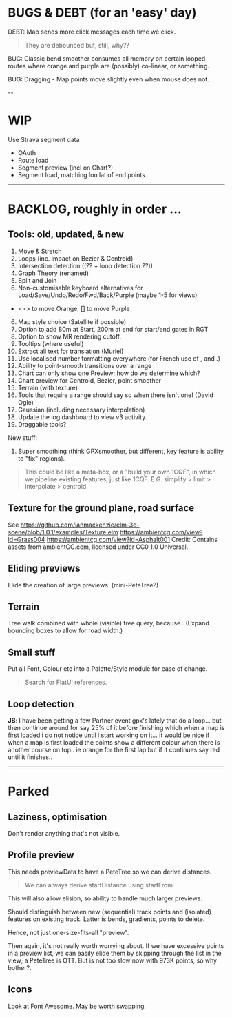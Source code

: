 
# BUGS & DEBT (for an 'easy' day)

DEBT: Map sends more click messages each time we click. 
> They are debounced but, still, why??

BUG: Classic bend smoother consumes all memory on certain looped routes where
     orange and purple are (possibly) co-linear, or something.

BUG: Dragging - Map points move slightly even when mouse does not.

--

# WIP

Use Strava segment data
* OAuth
* Route load
* Segment preview (incl on Chart?)
* Segment load, matching lon lat of end points.

---

# BACKLOG, roughly in order ...

## Tools: old, updated, & new

1. Move & Stretch
2. Loops (inc. impact on Bezier & Centroid)
3. Intersection detection ((?? + loop detection ??))
4. Graph Theory (renamed)
5. Split and Join
6. Non-customisable keyboard alternatives for Load/Save/Undo/Redo/Fwd/Back/Purple (maybe 1-5 for views)
+ <>> to move Orange, [] to move Purple
6. Map style choice (Satellite if possible)
7. Option to add 80m at Start, 200m at end for start/end gates in RGT
8. Option to show MR rendering cutoff.
9. Tooltips (where useful)
10. Extract all text for translation (Muriel)
11. Use localised number formatting everywhere (for French use of , and .)
12. Ability to point-smooth transitions over a range
13. Chart can only show one Preview; how do we determine which?
14. Chart preview for Centroid, Bezier, point smoother
16. Terrain (with texture)
17. Tools that require a range should say so when there isn't one! (David Ogle)
18. Gaussian (including necessary interpolation)
20. Update the log dashboard to view v3 activity.
21. Draggable tools?

New stuff:
1. Super smoothing  (think GPXsmoother, but different, key feature is ability to "fix" regions).
> This could be like a meta-box, or a "build your own 1CQF", in which
> we pipeline existing features, just like 1CQF.
> E.G. simplify > limit > interpolate > centroid.

## Texture for the ground plane, road surface

See https://github.com/ianmackenzie/elm-3d-scene/blob/1.0.1/examples/Texture.elm
https://ambientcg.com/view?id=Grass004
https://ambientcg.com/view?id=Asphalt001
Credit: Contains assets from ambientCG.com, licensed under CC0 1.0 Universal.

## Eliding previews

Elide the creation of large previews. (mini-PeteTree?)

## Terrain

Tree walk combined with whole (visible) tree query, because <track loops>.
(Expand bounding boxes to allow for road width.)

## Small stuff

Put all Font, Colour etc into a Palette/Style module for ease of change.
> Search for FlatUI references.

## Loop detection

**JB**: I have been getting a few Partner event gpx's lately that do a loop... but then continue around for say 25% of it before finishing which when a map is first loaded i do not notice until i start working on it... it would be nice if when a map is first loaded the points show a different colour when there is another course on top.. ie orange for the first lap but if it continues say red until it finishes..

---

# Parked

## Laziness, optimisation

Don't render anything that's not visible.

## Profile preview

This needs previewData to have a PeteTree so we can derive distances.
> We can always derive startDistance using startFrom.

This will also allow elision, so ability to handle much larger previews.

Should distinguish between new (sequential) track points and (isolated) features
on existing track. Latter is bends, gradients, points to delete.

Hence, not just one-size-fits-all "preview".

Then again, it's not really worth worrying about. If we have excessive points
in a preview list, we can easily elide them by skipping through the list in the
view; a PeteTree is OTT.
But is not too slow now with 973K points, so why bother?.

## Icons

Look at Font Awesome. May be worth swapping.

